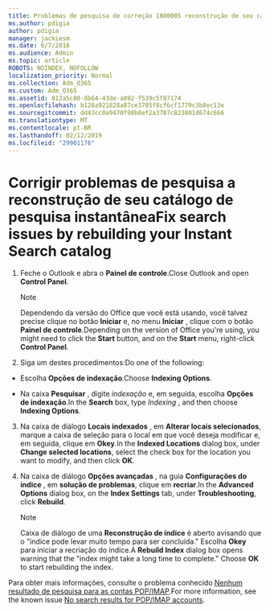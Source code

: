 ```yaml
---
title: Problemas de pesquisa de correção 1800005 reconstrução de seu catálogo de pesquisa instantânea
ms.author: pdigia
author: pdigia
manager: jackiesm
ms.date: 6/7/2018
ms.audience: Admin
ms.topic: article
ROBOTS: NOINDEX, NOFOLLOW
localization_priority: Normal
ms.collection: Adm_O365
ms.custom: Adm_O365
ms.assetid: 812a5c80-db64-43de-a892-f539c5f87174
ms.openlocfilehash: b126a921828a87ce3705f8cf6cf1779c3b8ec13e
ms.sourcegitcommit: dd43cc0a9470f98b8ef2a3787c823801d674c666
ms.translationtype: MT
ms.contentlocale: pt-BR
ms.lasthandoff: 02/12/2019
ms.locfileid: "29901176"
---
```

# <a name="fix-search-issues-by-rebuilding-your-instant-search-catalog"></a><span data-ttu-id="b7721-102">Corrigir problemas de pesquisa a reconstrução de seu catálogo de pesquisa instantânea</span><span class="sxs-lookup"><span data-stu-id="b7721-102">Fix search issues by rebuilding your Instant Search catalog</span></span>

1. <span data-ttu-id="b7721-103">Feche o Outlook e abra o **Painel de controle**.</span><span class="sxs-lookup"><span data-stu-id="b7721-103">Close Outlook and open **Control Panel**.</span></span>
    
    > [!NOTE]
    > <span data-ttu-id="b7721-104">Dependendo da versão do Office que você está usando, você talvez precise clique no botão **Iniciar** e, no menu **Iniciar** , clique com o botão **Painel de controle**.</span><span class="sxs-lookup"><span data-stu-id="b7721-104">Depending on the version of Office you're using, you might need to click the **Start** button, and on the **Start** menu, right-click **Control Panel**.</span></span> 
  
2. <span data-ttu-id="b7721-105">Siga um destes procedimentos:</span><span class="sxs-lookup"><span data-stu-id="b7721-105">Do one of the following:</span></span>
    
  - <span data-ttu-id="b7721-106">Escolha **Opções de indexação**.</span><span class="sxs-lookup"><span data-stu-id="b7721-106">Choose **Indexing Options**.</span></span>
    
  - <span data-ttu-id="b7721-107">Na caixa **Pesquisar** , digite *indexação* e, em seguida, escolha **Opções de indexação**.</span><span class="sxs-lookup"><span data-stu-id="b7721-107">In the **Search** box, type  *Indexing*  , and then choose **Indexing Options**.</span></span>
    
3. <span data-ttu-id="b7721-108">Na caixa de diálogo **Locais indexados** , em **Alterar locais selecionados**, marque a caixa de seleção para o local em que você deseja modificar e, em seguida, clique em **Okey**.</span><span class="sxs-lookup"><span data-stu-id="b7721-108">In the **Indexed Locations** dialog box, under **Change selected locations**, select the check box for the location you want to modify, and then click **OK**.</span></span>
    
4. <span data-ttu-id="b7721-109">Na caixa de diálogo **Opções avançadas** , na guia **Configurações do índice** , em **solução de problemas**, clique em **recriar**.</span><span class="sxs-lookup"><span data-stu-id="b7721-109">In the **Advanced Options** dialog box, on the **Index Settings** tab, under **Troubleshooting**, click **Rebuild**.</span></span>
    
    > [!NOTE]
    > <span data-ttu-id="b7721-p101">Caixa de diálogo de uma **Reconstrução de índice** é aberto avisando que o "índice pode levar muito tempo para ser concluída." Escolha **Okey** para iniciar a recriação do índice.</span><span class="sxs-lookup"><span data-stu-id="b7721-p101">A **Rebuild Index** dialog box opens warning that the "index might take a long time to complete." Choose **OK** to start rebuilding the index.</span></span> 
  
<span data-ttu-id="b7721-112">Para obter mais informações, consulte o problema conhecido [Nenhum resultado de pesquisa para as contas POP/IMAP](https://support.office.com/article/51c9d2c7-a3db-4358-afdf-50d3a9e57039.aspx).</span><span class="sxs-lookup"><span data-stu-id="b7721-112">For more information, see the known issue [No search results for POP/IMAP accounts](https://support.office.com/article/51c9d2c7-a3db-4358-afdf-50d3a9e57039.aspx).</span></span>
  


